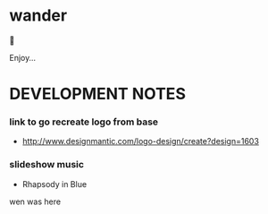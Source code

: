# wander

:tada:

Enjoy… 


# DEVELOPMENT NOTES

### link to go recreate logo from base
- http://www.designmantic.com/logo-design/create?design=1603

### slideshow music
- Rhapsody in Blue 


wen was here

